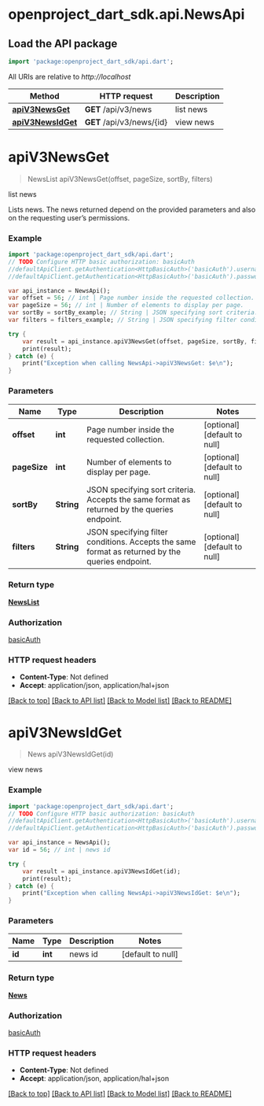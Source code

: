 # openproject_dart_sdk.api.NewsApi

## Load the API package
```dart
import 'package:openproject_dart_sdk/api.dart';
```

All URIs are relative to *http://localhost*

Method | HTTP request | Description
------------- | ------------- | -------------
[**apiV3NewsGet**](NewsApi.md#apiV3NewsGet) | **GET** /api/v3/news | list news
[**apiV3NewsIdGet**](NewsApi.md#apiV3NewsIdGet) | **GET** /api/v3/news/{id} | view news


# **apiV3NewsGet**
> NewsList apiV3NewsGet(offset, pageSize, sortBy, filters)

list news

Lists news. The news returned depend on the provided parameters and also on the requesting user’s permissions.

### Example 
```dart
import 'package:openproject_dart_sdk/api.dart';
// TODO Configure HTTP basic authorization: basicAuth
//defaultApiClient.getAuthentication<HttpBasicAuth>('basicAuth').username = 'YOUR_USERNAME'
//defaultApiClient.getAuthentication<HttpBasicAuth>('basicAuth').password = 'YOUR_PASSWORD';

var api_instance = NewsApi();
var offset = 56; // int | Page number inside the requested collection.
var pageSize = 56; // int | Number of elements to display per page.
var sortBy = sortBy_example; // String | JSON specifying sort criteria. Accepts the same format as returned by the queries endpoint.
var filters = filters_example; // String | JSON specifying filter conditions. Accepts the same format as returned by the queries endpoint.

try { 
    var result = api_instance.apiV3NewsGet(offset, pageSize, sortBy, filters);
    print(result);
} catch (e) {
    print("Exception when calling NewsApi->apiV3NewsGet: $e\n");
}
```

### Parameters

Name | Type | Description  | Notes
------------- | ------------- | ------------- | -------------
 **offset** | **int**| Page number inside the requested collection. | [optional] [default to null]
 **pageSize** | **int**| Number of elements to display per page. | [optional] [default to null]
 **sortBy** | **String**| JSON specifying sort criteria. Accepts the same format as returned by the queries endpoint. | [optional] [default to null]
 **filters** | **String**| JSON specifying filter conditions. Accepts the same format as returned by the queries endpoint. | [optional] [default to null]

### Return type

[**NewsList**](NewsList.md)

### Authorization

[basicAuth](../README.md#basicAuth)

### HTTP request headers

 - **Content-Type**: Not defined
 - **Accept**: application/json, application/hal+json

[[Back to top]](#) [[Back to API list]](../README.md#documentation-for-api-endpoints) [[Back to Model list]](../README.md#documentation-for-models) [[Back to README]](../README.md)

# **apiV3NewsIdGet**
> News apiV3NewsIdGet(id)

view news

### Example 
```dart
import 'package:openproject_dart_sdk/api.dart';
// TODO Configure HTTP basic authorization: basicAuth
//defaultApiClient.getAuthentication<HttpBasicAuth>('basicAuth').username = 'YOUR_USERNAME'
//defaultApiClient.getAuthentication<HttpBasicAuth>('basicAuth').password = 'YOUR_PASSWORD';

var api_instance = NewsApi();
var id = 56; // int | news id

try { 
    var result = api_instance.apiV3NewsIdGet(id);
    print(result);
} catch (e) {
    print("Exception when calling NewsApi->apiV3NewsIdGet: $e\n");
}
```

### Parameters

Name | Type | Description  | Notes
------------- | ------------- | ------------- | -------------
 **id** | **int**| news id | [default to null]

### Return type

[**News**](News.md)

### Authorization

[basicAuth](../README.md#basicAuth)

### HTTP request headers

 - **Content-Type**: Not defined
 - **Accept**: application/json, application/hal+json

[[Back to top]](#) [[Back to API list]](../README.md#documentation-for-api-endpoints) [[Back to Model list]](../README.md#documentation-for-models) [[Back to README]](../README.md)

